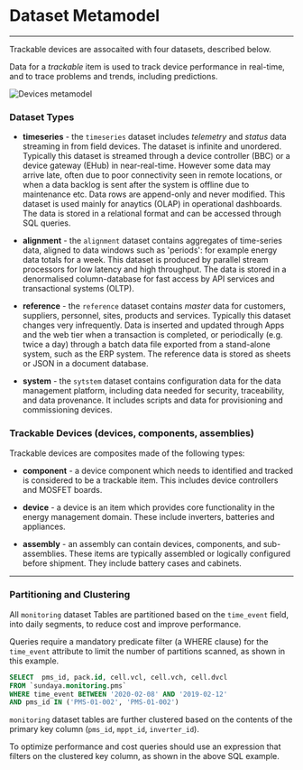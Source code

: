 # Dataset Metamodel
---

Trackable devices are assocaited with four datasets, described below. 


Data for a _trackable_ item is used to track device performance in real-time, and to trace problems and trends, including predictions.
 
![Devices metamodel](/images/DevicesMetamodel.png)
### Dataset Types

- **timeseries** - the `timeseries` dataset includes _telemetry_ and _status_ data streaming in from field devices. The dataset is infinite and unordered. Typically this dataset is streamed through a device controller (BBC) or a device gateway (EHub) in near-real-time. However some data may arrive late, often due to poor connectivity seen in remote locations, or when a data backlog is sent after the system is offline due to maintenance etc. Data rows are append-only and never modified. This dataset is used mainly for anaytics (OLAP) in operational dashboards. The data is stored in a relational format and can be accessed through SQL queries.

- **alignment** - the `alignment` dataset contains aggregates of time-series data, aligned to data windows such as 'periods': for example energy data totals for a week. This dataset is produced by parallel stream processors for low latency and high throughput. The data is stored in a denormalised column-database for fast access by API services and transactional systems (OLTP).

- **reference** - the `reference` dataset contains _master_ data for customers, suppliers, personnel, sites, products and services. Typically this dataset changes very infrequently. Data is inserted and updated through Apps and the web tier when a transaction is completed, or periodically (e.g. twice a day) through a batch data file exported from a stand-alone system, such as the ERP system. The reference data is stored as sheets or JSON in a document database. 

- **system** - the `sytstem` dataset contains configuration data for the data management platform, including data needed for security, traceability, and data provenance. It includes scripts and data for provisioning and commissioning devices.

### Trackable Devices (devices, components, assemblies)

Trackable devices are composites made of the following types:

- **component** - a device component which needs to identified and tracked is considered to be a trackable item. This includes device controllers and MOSFET boards. 

- **device** - a device is an item which provides core functionality in the energy management domain. These include inverters, batteries and appliances. 

- **assembly** - an assembly can contain devices, components, and sub-assemblies. These items are typically assembled or logically configured before shipment. They include battery cases and cabinets. 

---

### Partitioning and Clustering

All `monitoring` dataset Tables are partitioned based on the `time_event` field, into daily segments, to reduce cost and improve performance. 

Queries require a mandatory predicate filter (a WHERE clause) for the `time_event` attribute to limit the number of partitions scanned, as shown in this example.

```sql
SELECT 	pms_id, pack.id, cell.vcl, cell.vch, cell.dvcl
FROM `sundaya.monitoring.pms`
WHERE time_event BETWEEN '2020-02-08' AND '2019-02-12'
AND pms_id IN ('PMS-01-002', 'PMS-01-002')
```

`monitoring` dataset tables are further clustered based on the contents of the primary key column (`pms_id`, `mppt_id`, `inverter_id`).

To optimize performance and cost queries should use an expression that filters on the clustered key column, as shown in the above SQL example.
